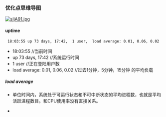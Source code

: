 
### 优化点思维导图

[![sIjA91.jpg](https://s3.ax1x.com/2021/01/22/sIjA91.jpg)](https://imgchr.com/i/sIjA91)

#### uptime

````
 18:03:55 up 73 days, 17:42,  1 user,  load average: 0.01, 0.06, 0.02
````
- 18:03:55 //当前时间
- up 73 days, 17:42 //系统运行时间
- 1 user //正在登陆用户数
- load average: 0.01, 0.06, 0.02 //过去1分钟，5分钟，15分钟 的平均负载

##### load average

- 单位时间内，系统处于可运行状态和不可中断状态的平均进程数，也就是平均活跃进程数目。和CPU使用率没有直接关系。   

- 
